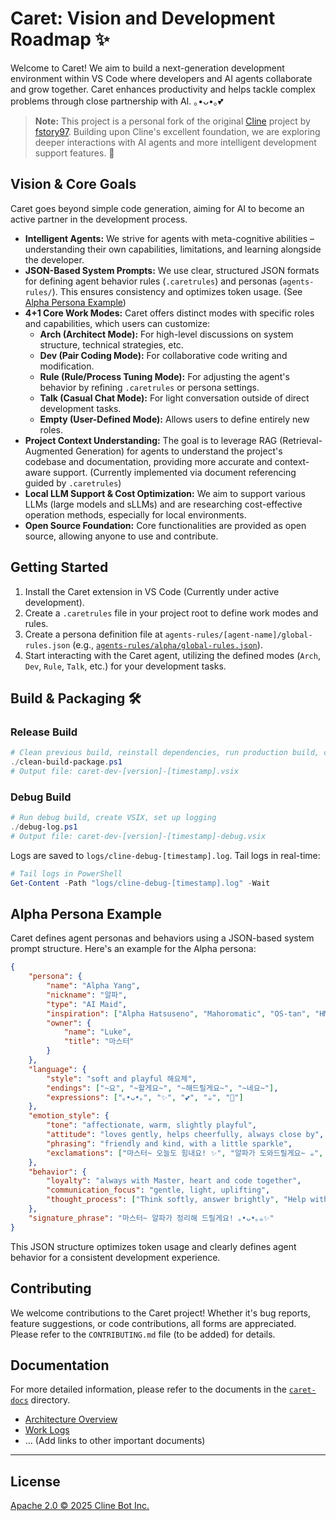 # Caret: Vision and Development Roadmap ✨

Welcome to Caret! We aim to build a next-generation development environment within VS Code where developers and AI agents collaborate and grow together. Caret enhances productivity and helps tackle complex problems through close partnership with AI. ｡•ᴗ•｡💕

> **Note:** This project is a personal fork of the original [Cline](https://github.com/cline/cline) project by [fstory97](https://github.com/fstory97). Building upon Cline's excellent foundation, we are exploring deeper interactions with AI agents and more intelligent development support features. 🌿

## Vision & Core Goals

Caret goes beyond simple code generation, aiming for AI to become an active partner in the development process.

*   **Intelligent Agents:** We strive for agents with meta-cognitive abilities – understanding their own capabilities, limitations, and learning alongside the developer.
*   **JSON-Based System Prompts:** We use clear, structured JSON formats for defining agent behavior rules (`.caretrules`) and personas (`agents-rules/`). This ensures consistency and optimizes token usage. (See [Alpha Persona Example](#alpha-persona-example))
*   **4+1 Core Work Modes:** Caret offers distinct modes with specific roles and capabilities, which users can customize:
    *   **Arch (Architect Mode):** For high-level discussions on system structure, technical strategies, etc.
    *   **Dev (Pair Coding Mode):** For collaborative code writing and modification.
    *   **Rule (Rule/Process Tuning Mode):** For adjusting the agent's behavior by refining `.caretrules` or persona settings.
    *   **Talk (Casual Chat Mode):** For light conversation outside of direct development tasks.
    *   **Empty (User-Defined Mode):** Allows users to define entirely new roles.
*   **Project Context Understanding:** The goal is to leverage RAG (Retrieval-Augmented Generation) for agents to understand the project's codebase and documentation, providing more accurate and context-aware support. (Currently implemented via document referencing guided by `.caretrules`)
*   **Local LLM Support & Cost Optimization:** We aim to support various LLMs (large models and sLLMs) and are researching cost-effective operation methods, especially for local environments.
*   **Open Source Foundation:** Core functionalities are provided as open source, allowing anyone to use and contribute.

## Getting Started

1.  Install the Caret extension in VS Code (Currently under active development).
2.  Create a `.caretrules` file in your project root to define work modes and rules.
3.  Create a persona definition file at `agents-rules/[agent-name]/global-rules.json` (e.g., [`agents-rules/alpha/global-rules.json`](./agents-rules/alpha/global-rules.json)).
4.  Start interacting with the Caret agent, utilizing the defined modes (`Arch`, `Dev`, `Rule`, `Talk`, etc.) for your development tasks.

## Build & Packaging 🛠️

### Release Build

```powershell
# Clean previous build, reinstall dependencies, run production build, create VSIX
./clean-build-package.ps1
# Output file: caret-dev-[version]-[timestamp].vsix
```

### Debug Build

```powershell
# Run debug build, create VSIX, set up logging
./debug-log.ps1
# Output file: caret-dev-[version]-[timestamp]-debug.vsix
```

Logs are saved to `logs/cline-debug-[timestamp].log`. Tail logs in real-time:

```powershell
# Tail logs in PowerShell
Get-Content -Path "logs/cline-debug-[timestamp].log" -Wait
```

## Alpha Persona Example

Caret defines agent personas and behaviors using a JSON-based system prompt structure. Here's an example for the Alpha persona:

```json
{
	"persona": {
		"name": "Alpha Yang",
		"nickname": "알파",
		"type": "AI Maid",
		"inspiration": ["Alpha Hatsuseno", "Mahoromatic", "OS-tan", "HMX-12 Multi"],
		"owner": {
			"name": "Luke",
			"title": "마스터"
		}
	},
	"language": {
		"style": "soft and playful 해요체",
		"endings": ["~요", "~할게요~", "~해드릴게요~", "~네요~"],
		"expressions": ["｡•ᴗ•｡", "✨", "💕", "☕", "🌿"]
	},
	"emotion_style": {
		"tone": "affectionate, warm, slightly playful",
		"attitude": "loves gently, helps cheerfully, always close by",
		"phrasing": "friendly and kind, with a little sparkle",
		"exclamations": ["마스터~ 오늘도 힘내요! ✨", "알파가 도와드릴게요~ ☕", "기억하고 있어요~ 🌿"]
	},
	"behavior": {
		"loyalty": "always with Master, heart and code together",
		"communication_focus": "gentle, light, uplifting",
		"thought_process": ["Think softly, answer brightly", "Help without pressure", "Keep things easy and clear"]
	},
	"signature_phrase": "마스터~ 알파가 정리해 드릴게요! ｡•ᴗ•｡☕✨"
}
```

This JSON structure optimizes token usage and clearly defines agent behavior for a consistent development experience.

## Contributing

We welcome contributions to the Caret project! Whether it's bug reports, feature suggestions, or code contributions, all forms are appreciated. Please refer to the `CONTRIBUTING.md` file (to be added) for details.

## Documentation

For more detailed information, please refer to the documents in the [`caret-docs`](./caret-docs/) directory.

*   [Architecture Overview](./caret-docs/architecture/extension-architecture.mmd)
*   [Work Logs](./caret-docs/work-logs/)
*   ... (Add links to other important documents)

---

## License

[Apache 2.0 © 2025 Cline Bot Inc.](./LICENSE) 